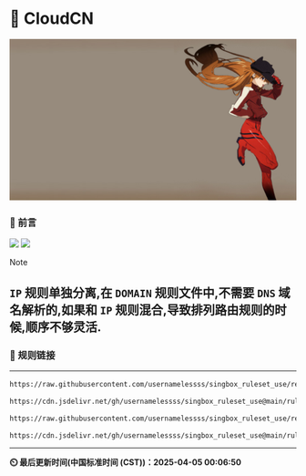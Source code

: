 
# 🧸 CloudCN
![](https://raw.githubusercontent.com/usernamelessss/picture-bed/main/images/202504042256831.jpg)
### 📣 前言
![](https://shields.io/badge/-移除重复规则-ff69b4) ![](https://shields.io/badge/-IP&nbsp;规则单独存放不与&nbsp;DOMAIN&nbsp;等混合-green)
> [!NOTE]
**`IP` 规则单独分离,在 `DOMAIN` 规则文件中,不需要 `DNS` 域名解析的,如果和 `IP` 规则混合,导致排列路由规则的时候,顺序不够灵活.**
---

###  🔗 规则链接
---

```url
https://raw.githubusercontent.com/usernamelessss/singbox_ruleset_use/refs/heads/main/rule/CloudCN/CloudCN_IP.json
```

```url
https://cdn.jsdelivr.net/gh/usernamelessss/singbox_ruleset_use@main/rule/CloudCN/CloudCN_IP.json
```

```url
https://raw.githubusercontent.com/usernamelessss/singbox_ruleset_use/refs/heads/main/rule/CloudCN/CloudCN_IP.srs
```

```url
https://cdn.jsdelivr.net/gh/usernamelessss/singbox_ruleset_use@main/rule/CloudCN/CloudCN_IP.srs
```

---
**⏲️ 最后更新时间(中国标准时间 (CST))：2025-04-05 00:06:50**
